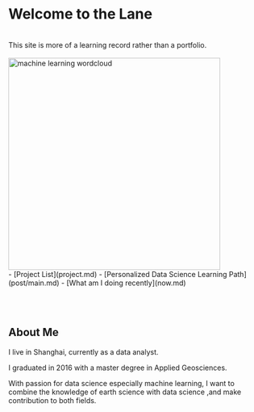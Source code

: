 # Welcome to the Lane
<br/>
This site is more of a learning record rather than a portfolio.
<br/><br/>
<img src="https://raw.githubusercontent.com/casey0808/datacamp_projects/master/The%20Hottest%20Topics%20in%20Machine%20Learning/output_9_0.png" alt="machine learning wordcloud" width="420"/>
<br/>
- [Project List](project.md)
- [Personalized Data Science Learning Path](post/main.md)
- [What am I doing recently](now.md)



<br/><br/>
## About Me
I live in Shanghai, currently as a data analyst.

I graduated in 2016 with a master degree in Applied Geosciences.

With passion for data science especially machine learning, I want to combine the knowledge of earth science with data science ,and make contribution to both fields.
